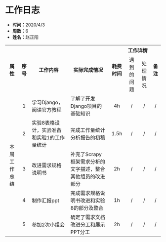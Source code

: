 <h1>工作日志</h1>
<ul>
    <li><strong>时间：</strong>2020/4/3</li>
    <li><strong>周数：</strong>6</li>
    <li><strong>姓名：</strong>赵正阳</li>
</ul>
<table style="text-align:center">
  <tr>
    <th rowspan="2">属性</th>
    <th rowspan="2">序号</th>
    <th rowspan="2">工作内容</th>
    <th rowspan="2">实际完成情况</th>
    <th rowspan="2">耗费时间</th>
    <th colspan="2">工作详情</th>
    <th rowspan="2">备注</th>
  </tr>
  <tr>
    <td>遇到的问题</td>
    <td>处理情况</td>
  </tr>
  <tr>
    <td rowspan="5">本周工作总结</td>
    <td>1</td>
    <td style="text-align:left">学习Django，阅读官方教程</td>
    <td style="text-align:left">了解了开发Django项目的基础知识</td>
    <td>4h</td>
    <td>/</td>
    <td>/</td>
    <td>/</td>
  </tr>
  <tr>
    <td>2</td>
    <td style="text-align:left">实验8表格设计，实验准备和实验1的工作量统计</td>
    <td style="text-align:left">完成工作量统计分析报告的初稿</td>
    <td>1.5h</td>
    <td>/</td>
    <td>/</td>
    <td>/</td>
  </tr>
  <tr>
    <td>3</td>
    <td style="text-align:left">改进需求规格说明书</td>
    <td style="text-align:left">补充了Scrapy框架需求分析的文字描述，整合其他组员的改进部分</td>
    <td>2h</td>
    <td>/</td>
    <td>/</td>
    <td>/</td>
  </tr>
  <tr>
    <td>4</td>
    <td style="text-align:left">制作汇报ppt</td>
    <td style="text-align:left">完成需求规格说明书改进和实验8的部分及整合</td>
    <td>1h</td>
    <td>/</td>
    <td>/</td>
    <td>/</td>
  </tr>
  <tr>
    <td>5</td>
    <td style="text-align:left">参加2次小组会</td>
    <td style="text-align:left">确定了需求文档改进分工和展示PPT分工</td>
    <td>2h</td>
    <td>/</td>
    <td>/</td>
    <td>/</td>
  </tr>
</table>
